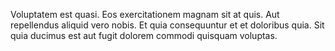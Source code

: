 Voluptatem est quasi. Eos exercitationem magnam sit at quis. Aut repellendus aliquid vero nobis. Et quia consequuntur et et doloribus quia. Sit quia ducimus est aut fugit dolorem commodi quisquam voluptas.